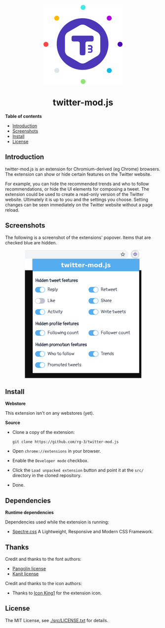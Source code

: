 <p align="center">
  <img src="/src/images/icon128.png" alt="logo">
  <br>
  <h1 align="center">twitter-mod.js</h1>
</p>

**Table of contents**

* <a href='#introduction'>Introduction</a>
* <a href='#screenshots'>Screenshots</a>
* <a href='#install'>Install</a>
* <a href='#license'>License</a>

## <a id='introduction'>Introduction</a>

twitter-mod.js is an extension for Chromium-derived (eg Chrome) browsers.  
The extension can show or hide certain features on the Twitter website.

For example, you can hide the recommended trends and who to follow
recommendations, or hide the UI elements for composing a tweet.
The extension could be used to create a read-only version of the
Twitter website. Ultimately it is up to you and the settings you
choose. Setting changes can be seen immediately on the Twitter
website without a page reload.

## <a id='screenshots'>Screenshots</a>

The following is a screenshot of the extensions' popover. Items that
are checked blue are hidden.

<p align="center">
  <img src="/assets/preview-twittermod.png">
</p>

## <a id='install'> Install </a>

**Webstore**

This extension isn't on any webstores (yet).

**Source**

 * Clone a copy of the extension:

       git clone https://github.com/rg-3/twitter-mod.js

* Open `chrome://extensions` in your browser.

* Enable the `Developer mode` checkbox.

* Click the `Load unpacked extension` button and point it at
  the `src/` directory in the cloned repository.

* Done.

## <a id='dependencies'> Dependencies </a>

**Runtime dependencies**

Dependencies used while the extension is running:

* [Spectre.css](https://picturepan2.github.io/spectre/)
  A Lightweight, Responsive and Modern CSS Framework.

## Thanks

Credit and thanks to the font authors:

  * [Pangolin license](/src/fonts/LICENSE.pangolin.txt)
  * [Kanit license](/src/fonts/LICENSE.kanit.txt)

Credit and thanks to the icon authors:

* Thanks to [Icon King1](https://freeicons.io/profile/3) for the extension icon.

## <a id='source'>License</a>

The MIT License, see [./src/LICENSE.txt](./src/LICENSE.txt) for details.

